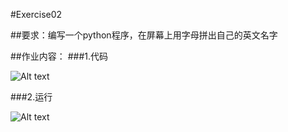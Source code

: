 #Exercise02


##要求：编写一个python程序，在屏幕上用字母拼出自己的英文名字

##作业内容：
###1.代码




![Alt text](https://github.com/woshishuishuishuishui/compuational_physics_N2014301020042/blob/master/QQ图片20160918213141.png)

###2.运行



![Alt text](https://github.com/woshishuishuishuishui/compuational_physics_N2014301020042/blob/master/QQ图片20160918213124.png)
